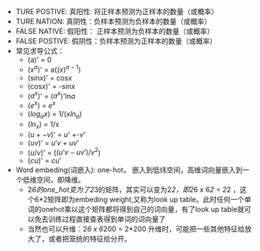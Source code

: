 - TURE POSTIVE: 真阳性: 将正样本预测为正样本的数量（或概率）
- TURE NATION: 真阴性：负样本预测为负样本的数量（或概率）
- FALSE NATIVE: 假阳性： 正样本预测为负样本的数量（或概率）
- FALSE POSTIVE: 假阴性：负样本预测为正样本的数量（或概率）
- 常见求导公式：
  - (a)' = 0
  - ($x^a$)' = a($(x)^{a-1}$)
  - (sin$x$)' = cos$x$
  - (cos$x$)' = -sin$x$
  - ($a^x$)' = ($a^x$)'ln$a$
  - ($e^x$) = $e^x$
  - ($log_ax$) = 1/($xln_a$)
  - ($ln_x$) = 1/x
  - ($u+-v$)' = $u$' +-$v$'
  - ($uv$)' = $u'v$ + $uv'$
  - ($u/v$)' = ($(u'v - uv')/v^2$)
  - ($cu$)' = $cu'$
- Word embeding(词嵌入): one-hot， 嵌入到低纬空间，高维词向量嵌入到一个低维空间，即降维。 
  - 2*6的one_hot变为了2*3的矩阵，其实可以变为2*2，即2*6 x 6*2 = 2*2 ，这个6*2矩阵即为embeding weight,又称为look up table。此时任何一个单词的onehot乘以这个矩阵都将得到自己的词向量，有了look up table就可以免去训练过程直接查表得到单词的词向量了
  - 当然也可以升维：2*6 x 6*200 = 2*200 升维时，可能把一些其他特征给放大了，或者把笼统的特征给分开。

